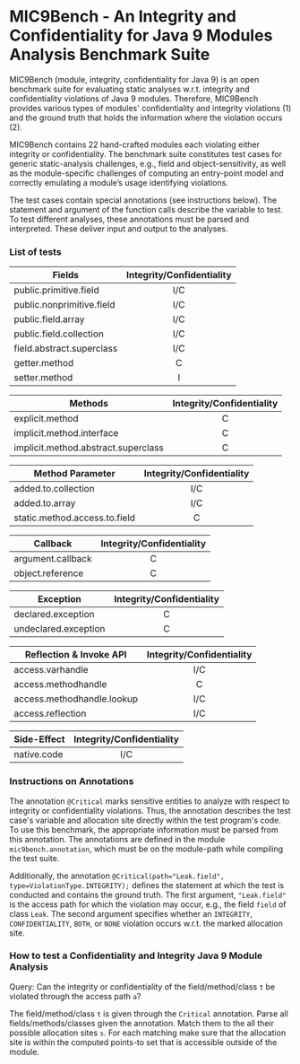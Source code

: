 # [](#mic9bench---a-module-integrity-and-confidentiality-for-java-9-analysis-benchmark-suite)MIC9Bench - An Integrity and Confidentiality for Java 9 Modules Analysis Benchmark Suite 


MIC9Bench (module, integrity, confidentiality for Java 9) is an open benchmark suite for evaluating static analyses w.r.t. integrity and confidentiality violations of Java 9 modules.
Therefore, MIC9Bench provides various types of modules' confidentiality and integrity violations (1) and the ground truth that holds the information where the violation occurs (2).


MIC9Bench contains 22 hand-crafted modules each violating either integrity or confidentiality. 
The benchmark suite constitutes test cases for generic static-analysis challenges, e.g., field and object-sensitivity, as well as the module-specific challenges of computing an entry-point model and correctly emulating a module’s usage identifying violations.


The test cases contain special annotations (see instructions below). The statement and argument of the function calls describe the variable to test. To test different analyses, these annotations must be parsed and interpreted. These deliver input and output to the analyses.

### [](#list-of-tests)List of tests

| Fields |  Integrity/Confidentiality | 
| --- | :-: |
| public.primitive.field | I/C  |
| public.nonprimitive.field | I/C |
| public.field.array | I/C |
| public.field.collection | I/C |
| field.abstract.superclass  | I/C | 
| getter.method | C |
| setter.method | I |



| Methods | Integrity/Confidentiality |
| --- | :-: |
| explicit.method  | C |
| implicit.method.interface | C |   	
| implicit.method.abstract.superclass | C |



| Method Parameter | Integrity/Confidentiality |
| --- | :-: |
| added.to.collection | I/C |
| added.to.array | I/C |
| static.method.access.to.field | C |



| Callback | Integrity/Confidentiality |
| --- | :-: |
| argument.callback | C |
| object.reference  | C |



| Exception | Integrity/Confidentiality |
| --- | :-: |
| declared.exception | C |
| undeclared.exception | C |



| Reflection & Invoke API | Integrity/Confidentiality |
| --- | :-: |
| access.varhandle | I/C |
| access.methodhandle | C | 
| access.methodhandle.lookup | I/C |
| access.reflection  | I/C |


| Side-Effect | Integrity/Confidentiality |
| --- | :-: |
| native.code | I/C | 


### [](#instructions-on-special-annotations)Instructions on Annotations

The annotation `@Critical` marks sensitive entities to analyze with respect to integrity or confidentiality violations.
Thus, the annotation describes the test case's variable and allocation site directly within the test program's code. 
To use this benchmark, the appropriate information must be parsed from this annotation.
The annotations are defined in the module `mic9bench.annotation`, which must be on the module-path while compiling the test suite.


Additionally, the annotation `@Critical(path="Leak.field", type=ViolationType.INTEGRITY);`  defines the statement at which the test is conducted and contains the ground truth. 
The first argument, `"Leak.field"` is the access path for which the violation may occur, e.g., the field `field` of class `Leak`. 
The second argument specifies whether  an `INTEGRITY`, `CONFIDENTIALITY`, `BOTH`, or `NONE` violation occurs w.r.t. the marked allocation site.

### [](#how-to-test-a-module-analysis)How to test a Confidentiality and Integrity Java 9 Module Analysis

Query: Can the integrity or confidentiality of the field/method/class `t`  be violated through the access path `a`?

The field/method/class `t` is given through the `Critical` annotation. Parse all fields/methods/classes given the annotation.
 Match them to the all their possible allocation sites `s`. For each matching make sure that the allocation site is within the computed points-to set that is accessible outside of the module.

